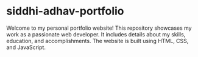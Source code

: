 # siddhi-adhav-portfolio
Welcome to my personal portfolio website! This repository showcases my work as a passionate web developer. It includes details about my skills, education, and accomplishments. The website is built using HTML, CSS, and JavaScript.
